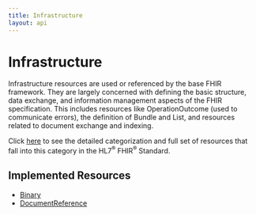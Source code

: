 ```yaml
---
title: Infrastructure
layout: api
---
```


# Infrastructure

Infrastructure resources are used or referenced by the base FHIR framework. They are largely concerned with defining the
basic structure, data exchange, and information management aspects of the FHIR specification. This includes resources
like OperationOutcome (used to communicate errors), the definition of Bundle and List, and resources related to document
exchange and indexing.  

Click [here](http://hl7.org/fhir/dstu2/resourceguide.html#3.1.5) to see the detailed categorization and full set of
resources that fall into this category in the HL7<sup>®</sup> FHIR<sup>®</sup> Standard.

## Implemented Resources
* [Binary](../infrastructure/binary)
* [DocumentReference](../infrastructure/document-reference)